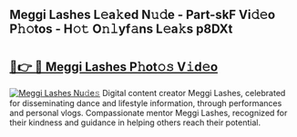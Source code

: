 ## Meggi Lashes L𝚎a𝚔ed N𝚞𝚍e - Part-skF Vi𝚍𝚎o P𝚑𝚘tos - H𝚘𝚝 O𝚗𝚕yf𝚊ns L𝚎a𝚔s p8DXt

# <h2><a href="http://kfdpve.oniu.top/?m=Meggi+Lashes">🔗👉 🔴 Meggi Lashes P𝚑ot𝚘𝚜 V𝚒d𝚎o</a></h2>

[![Meggi Lashes Nu𝚍e𝚜](https://i.imgur.com/0qMVB7G.gif)](http://kfdpve.oniu.top/?m=Meggi+Lashes)
Digital content creator Meggi Lashes, celebrated for disseminating dance and lifestyle information, through performances and personal vlogs. Compassionate mentor Meggi Lashes, recognized for their kindness and guidance in helping others reach their potential.  
